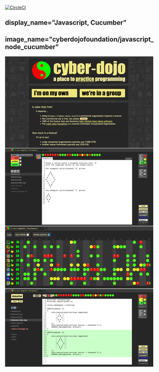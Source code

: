 [![CircleCI](https://circleci.com/gh/cyber-dojo-languages/javascript-cucumber.svg?style=svg)](https://circleci.com/gh/cyber-dojo-languages/javascript-cucumber)

## display_name="Javascript, Cucumber"
## image_name="cyberdojofoundation/javascript_node_cucumber"

![cyber-dojo.org home page](https://github.com/cyber-dojo/cyber-dojo/blob/master/shared/home_page_snapshot.png)
